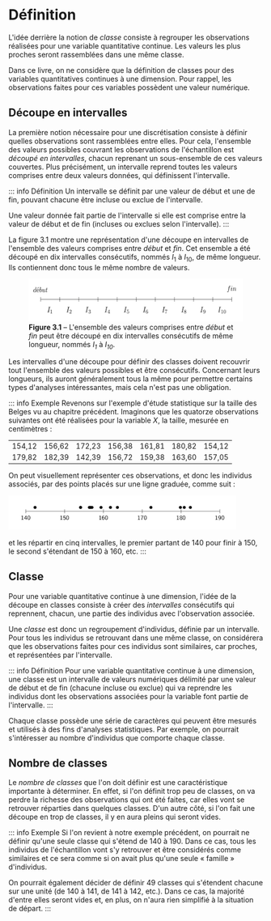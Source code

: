 # Définition

L'idée derrière la notion de *classe* consiste à regrouper les observations réalisées pour une variable quantitative continue. Les valeurs les plus proches seront rassemblées dans une même classe.

Dans ce livre, on ne considère que la définition de classes pour des variables quantitatives continues à une dimension. Pour rappel, les observations faites pour ces variables possèdent une valeur numérique.

## Découpe en intervalles

La première notion nécessaire pour une discrétisation consiste à définir quelles observations sont rassemblées entre elles. Pour cela, l'ensemble des valeurs possibles couvrant les observations de l'échantillon est *découpé en intervalles*, chacun reprenant un sous-ensemble de ces valeurs couvertes. Plus précisément, un intervalle reprend toutes les valeurs comprises entre deux valeurs données, qui définissent l'intervalle.

::: info Définition
Un intervalle se définit par une valeur de début et une de fin, pouvant chacune être incluse ou exclue de l'intervalle.

Une valeur donnée fait partie de l'intervalle si elle est comprise entre la valeur de début et de fin (incluses ou exclues selon l'intervalle).
:::

La figure&nbsp;3.1 montre une représentation d'une découpe en intervalles de l'ensemble des valeurs comprises entre <i>début</i> et <i>fin</i>. Cet ensemble a été découpé en dix intervalles consécutifs, nommés $I_1$ à $I_{10}$, de même longueur. Ils contiennent donc tous le même nombre de valeurs.

<figure>
  <img src="./intervalles.png" width="500" height="84">
  <figcaption><b>Figure 3.1</b>&nbsp;–&nbsp;L'ensemble des valeurs comprises entre <i>début</i> et <i>fin</i> peut être découpé en dix intervalles consécutifs de même longueur, nommés <i>I<sub>1</sub></i> à <i>I<sub>10</sub></i>.</figcaption>
</figure>

Les intervalles d'une découpe pour définir des classes doivent recouvrir tout l'ensemble des valeurs possibles et être consécutifs. Concernant leurs longueurs, ils auront généralement tous la même pour permettre certains types d'analyses intéressantes, mais cela n'est pas une obligation.

::: info Exemple
Revenons sur l'exemple d'étude statistique sur la taille des Belges vu au chapitre précédent. Imaginons que les quatorze observations suivantes ont été réalisées pour la variable $X$, la taille, mesurée en centimètres :

<div class="center">
  <table>
    <tr>
      <td>154,12</td>
      <td>156,62</td>
      <td>172,23</td>
      <td>156,38</td>
      <td>161,81</td>
      <td>180,82</td>
      <td>154,12</td>
    </tr>
    <tr>
      <td>179,82</td>
      <td>182,39</td>
      <td>142,39</td>
      <td>156,72</td>
      <td>159,38</td>
      <td>163,60</td>
      <td>157,05</td>
    </tr>
  </table>
</div>

On peut visuellement représenter ces observations, et donc les individus associés, par des points placés sur une ligne graduée, comme suit :

<div class="center">
  <img src="./exemple-definition-intervalles.png" width="450" height="68">
</div>

et les répartir en cinq intervalles, le premier partant de 140 pour finir à 150, le second s'étendant de 150 à 160, etc.
:::

## Classe

Pour une variable quantitative continue à une dimension, l'idée de la découpe en classes consiste à créer des *intervalles* consécutifs qui reprennent, chacun, une partie des individus avec l'observation associée.

Une *classe* est donc un regroupement d'individus, définie par un intervalle. Pour tous les individus se retrouvant dans une même classe, on considérera que les observations faites pour ces individus sont similaires, car proches, et représentées par l'intervalle.

::: info Définition
Pour une variable quantitative continue à une dimension, une classe est un intervalle de valeurs numériques délimité par une valeur de début et de fin (chacune incluse ou exclue) qui va reprendre les individus dont les observations associées pour la variable font partie de l'intervalle.
:::

Chaque classe possède une série de caractères qui peuvent être mesurés et utilisés à des fins d'analyses statistiques. Par exemple, on pourrait s'intéresser au nombre d'individus que comporte chaque classe.

## Nombre de classes

Le *nombre de classes* que l'on doit définir est une caractéristique importante à déterminer. En effet, si l'on définit trop peu de classes, on va perdre la richesse des observations qui ont été faites, car elles vont se retrouver réparties dans quelques classes. D'un autre côté, si l'on fait une découpe en trop de classes, il y en aura pleins qui seront vides.

::: info Exemple
Si l'on revient à notre exemple précédent, on pourrait ne définir qu'une seule classe qui s'étend de 140 à 190. Dans ce cas, tous les individus de l'échantillon vont s'y retrouver et être considérés comme similaires et ce sera comme si on avait plus qu'une seule «&nbsp;famille&nbsp;» d'individus.

On pourrait également décider de définir 49 classes qui s'étendent chacune sur une unité (de 140 à 141, de 141 à 142, etc.). Dans ce cas, la majorité d'entre elles seront vides et, en plus, on n'aura rien simplifié à la situation de départ.
:::
